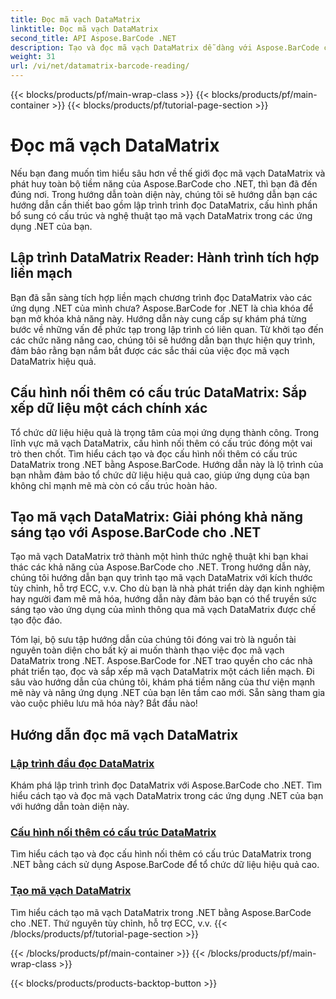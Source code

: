 ```yaml
---
title: Đọc mã vạch DataMatrix
linktitle: Đọc mã vạch DataMatrix
second_title: API Aspose.BarCode .NET
description: Tạo và đọc mã vạch DataMatrix dễ dàng với Aspose.BarCode cho .NET. Đi sâu vào lập trình trình đọc DataMatrix và cấu hình nối thêm có cấu trúc.
weight: 31
url: /vi/net/datamatrix-barcode-reading/
---
```


{{< blocks/products/pf/main-wrap-class >}}
{{< blocks/products/pf/main-container >}}
{{< blocks/products/pf/tutorial-page-section >}}

# Đọc mã vạch DataMatrix


Nếu bạn đang muốn tìm hiểu sâu hơn về thế giới đọc mã vạch DataMatrix và phát huy toàn bộ tiềm năng của Aspose.BarCode cho .NET, thì bạn đã đến đúng nơi. Trong hướng dẫn toàn diện này, chúng tôi sẽ hướng dẫn bạn các hướng dẫn cần thiết bao gồm lập trình trình đọc DataMatrix, cấu hình phần bổ sung có cấu trúc và nghệ thuật tạo mã vạch DataMatrix trong các ứng dụng .NET của bạn.

## Lập trình DataMatrix Reader: Hành trình tích hợp liền mạch

Bạn đã sẵn sàng tích hợp liền mạch chương trình đọc DataMatrix vào các ứng dụng .NET của mình chưa? Aspose.BarCode for .NET là chìa khóa để bạn mở khóa khả năng này. Hướng dẫn này cung cấp sự khám phá từng bước về những vấn đề phức tạp trong lập trình có liên quan. Từ khởi tạo đến các chức năng nâng cao, chúng tôi sẽ hướng dẫn bạn thực hiện quy trình, đảm bảo rằng bạn nắm bắt được các sắc thái của việc đọc mã vạch DataMatrix hiệu quả.

## Cấu hình nối thêm có cấu trúc DataMatrix: Sắp xếp dữ liệu một cách chính xác

Tổ chức dữ liệu hiệu quả là trọng tâm của mọi ứng dụng thành công. Trong lĩnh vực mã vạch DataMatrix, cấu hình nối thêm có cấu trúc đóng một vai trò then chốt. Tìm hiểu cách tạo và đọc cấu hình nối thêm có cấu trúc DataMatrix trong .NET bằng Aspose.BarCode. Hướng dẫn này là lộ trình của bạn nhằm đảm bảo tổ chức dữ liệu hiệu quả cao, giúp ứng dụng của bạn không chỉ mạnh mẽ mà còn có cấu trúc hoàn hảo.

## Tạo mã vạch DataMatrix: Giải phóng khả năng sáng tạo với Aspose.BarCode cho .NET

Tạo mã vạch DataMatrix trở thành một hình thức nghệ thuật khi bạn khai thác các khả năng của Aspose.BarCode cho .NET. Trong hướng dẫn này, chúng tôi hướng dẫn bạn quy trình tạo mã vạch DataMatrix với kích thước tùy chỉnh, hỗ trợ ECC, v.v. Cho dù bạn là nhà phát triển dày dạn kinh nghiệm hay người đam mê mã hóa, hướng dẫn này đảm bảo bạn có thể truyền sức sáng tạo vào ứng dụng của mình thông qua mã vạch DataMatrix được chế tạo độc đáo.

Tóm lại, bộ sưu tập hướng dẫn của chúng tôi đóng vai trò là nguồn tài nguyên toàn diện cho bất kỳ ai muốn thành thạo việc đọc mã vạch DataMatrix trong .NET. Aspose.BarCode for .NET trao quyền cho các nhà phát triển tạo, đọc và sắp xếp mã vạch DataMatrix một cách liền mạch. Đi sâu vào hướng dẫn của chúng tôi, khám phá tiềm năng của thư viện mạnh mẽ này và nâng ứng dụng .NET của bạn lên tầm cao mới. Sẵn sàng tham gia vào cuộc phiêu lưu mã hóa này? Bắt đầu nào!
## Hướng dẫn đọc mã vạch DataMatrix
### [Lập trình đầu đọc DataMatrix](./datamatrix-reader-programming/)
Khám phá lập trình trình đọc DataMatrix với Aspose.BarCode cho .NET. Tìm hiểu cách tạo và đọc mã vạch DataMatrix trong các ứng dụng .NET của bạn với hướng dẫn toàn diện này.
### [Cấu hình nối thêm có cấu trúc DataMatrix](./datamatrix-structured-append-configuration/)
Tìm hiểu cách tạo và đọc cấu hình nối thêm có cấu trúc DataMatrix trong .NET bằng cách sử dụng Aspose.BarCode để tổ chức dữ liệu hiệu quả cao.
### [Tạo mã vạch DataMatrix](./datamatrix-versions/)
Tìm hiểu cách tạo mã vạch DataMatrix trong .NET bằng Aspose.BarCode cho .NET. Thứ nguyên tùy chỉnh, hỗ trợ ECC, v.v.
{{< /blocks/products/pf/tutorial-page-section >}}

{{< /blocks/products/pf/main-container >}}
{{< /blocks/products/pf/main-wrap-class >}}

{{< blocks/products/products-backtop-button >}}
